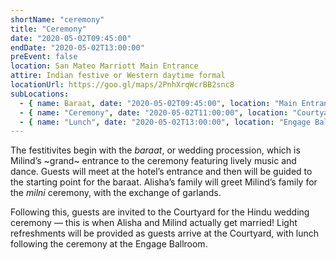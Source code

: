 ```yaml
---
shortName: "ceremony"
title: "Ceremony"
date: "2020-05-02T09:45:00"
endDate: "2020-05-02T13:00:00"
preEvent: false
location: San Mateo Marriott Main Entrance
attire: Indian festive or Western daytime formal
locationUrl: https://goo.gl/maps/2PnhXrqWcrBB2snc8
subLocations:
  - { name: Baraat, date: "2020-05-02T09:45:00", location: "Main Entrance" }
  - { name: "Ceremony", date: "2020-05-02T11:00:00", location: "Courtyard" }
  - { name: "Lunch", date: "2020-05-02T13:00:00", location: "Engage Ballroom" }
---
```


The festitivites begin with the _baraat_, or wedding procession, which is
Milind’s ~grand~ entrance to the ceremony featuring lively music and dance. Guests
will meet at the hotel’s entrance and then will be guided to the starting
point for the baraat. Alisha’s family will greet Milind’s family for the
_milni_ ceremony, with the exchange of garlands.

Following this, guests are invited to the Courtyard for the Hindu wedding
ceremony &mdash; this is when Alisha and Milind actually get married! Light
refreshments will be provided as guests arrive at the Courtyard, with lunch
following the ceremony at the Engage Ballroom.
